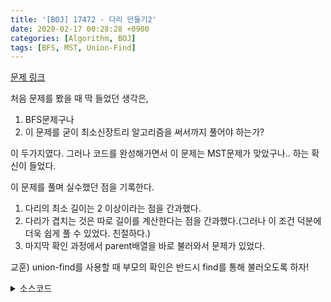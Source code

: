 ```yaml
---
title: '[BOJ] 17472 - 다리 만들기2'
date: 2020-02-17 00:28:28 +0900
categories: [Algorithm, BOJ]
tags: [BFS, MST, Union-Find]
---
```


[문제 링크](https://www.acmicpc.net/problem/17472)

처음 문제를 봤을 때 딱 들었던 생각은,
1. BFS문제구나
2. 이 문제를 굳이 최소신장트리 알고리즘을 써서까지 풀어야 하는가?

이 두가지였다.
그러나 코드를 완성해가면서 이 문제는 MST문제가 맞았구나.. 하는 확신이 들었다.

이 문제를 풀며 실수했던 점을 기록한다.
1. 다리의 최소 길이는 2 이상이라는 점을 간과했다.
2. 다리가 겹치는 것은 따로 길이를 계산한다는 점을 간과했다.(그러나 이 조건 덕분에 더욱 쉽게 풀 수 있었다. 친절하다.)
3. 마지막 확인 과정에서 parent배열을 바로 불러와서 문제가 있었다.

교훈) union-find를 사용할 때 부모의 확인은 반드시 find를 통해 불러오도록 하자!

<details>
  <summary> 소스코드 </summary>
    <div markdown="1">
        
        #include <iostream>
        #include <algorithm>
        #include <queue>
        #include <functional>
        #define INF 99999999
        using namespace std;
        typedef pair<int, int> P;
        typedef tuple<int, int, int> T;

        int n, m, mp[15][15], island[15][15], cnt, parent[10], dist[10][10];
        int dr[4] = { 1,-1, 0, 0 }, dc[4] = { 0,0,1,-1 };
        queue<P> q;
        priority_queue<T> pq;

        bool isInRange(int x, int y) {
            return x >= 0 && x < n && y >= 0 && y < m;
        }

        void bfs(int x, int y) { // 섬 번호 매기기
            q.push({ x,y });
            island[x][y] = cnt;
            while (!q.empty()) {
                int xx = q.front().first, yy = q.front().second;
                q.pop();
                for (int i = 0; i < 4; i++) {
                    x = xx + dr[i];
                    y = yy + dc[i];
                    if (isInRange(x, y) && mp[x][y] && !island[x][y]) {
                        q.push({ x, y });
                        island[x][y] = cnt;
                    }
                }
            }
        }

        int find(int now) {
            if (parent[now] == now) return now;
            return parent[now] = find(parent[now]);
        }

        void merge(int x, int y) {
            parent[find(y)] = find(x);
            find(y);
        }

        int main(void) {
            scanf("%d %d", &n, &m);
            for (int i = 0; i < n; i++) {
                for (int j = 0; j < m; j++) {
                    scanf("%d", mp[i] + j);
                }
            }
            
            // 섬 번호 매기기
            for (int i = 0; i < n; i++) {
                for (int j = 0; j < m; j++) {
                    if (mp[i][j] && !island[i][j]) {
                        cnt++;
                        bfs(i, j);
                    }
                }
            }

            for (int i = 1; i <= cnt; i++) {
                parent[i] = i;
            }

            for (int i = 1; i <= cnt; i++) {
                for (int j = 1; j <= cnt; j++) {
                    if (i == j) continue;
                    dist[i][j] = INF;
                }
            }

            // 간선 가중치 업데이트
            for (int i = 0; i < n; i++) {
                for (int j = 0; j < m; j++) {
                    if (!mp[i][j]) continue;
                    for (int k = 0; k < 4; k++) {
                        int x = i + dr[k], y = j + dc[k];
                        if (isInRange(x, y) && !mp[x][y]) {
                            int d = 0;
                            while (isInRange(x, y) && !mp[x][y]) {
                                x += dr[k];
                                y += dc[k];
                                d++;
                            }
                            if (isInRange(x, y) && d > 1)
                                dist[island[i][j]][island[x][y]] = dist[island[x][y]][island[i][j]] = min(d, dist[island[i][j]][island[x][y]]);
                        }
                    }
                }
            }

            for (int i = 1; i <= cnt; i++) {
                for (int j = i + 1; j <= cnt; j++) {
                    if (dist[i][j] != INF)
                        pq.push({ -dist[i][j], i, j });
                }
            }

            int ans = 0;

            while (!pq.empty()) {
                int x = get<1>(pq.top()), y = get<2>(pq.top()), c = get<0>(pq.top());
                pq.pop();
                if (find(x) != find(y)) {
                    merge(x, y);
                    ans -= c;
                }
            }
            for (int i = 2; i <= cnt; i++) {
                if (find(i) != find(1)) {
                    ans = -1;
                    break;
                }
            }
            printf("%d", ans);
            return 0;
        }
